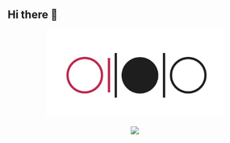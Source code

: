 ## Hi there 👋

<p align="center">
  <img src="https://github.com/avt1vka/.github/blob/main/applikuha_logo-color-dark.svg#gh-light-mode-only" 
width="350">  
</p>
<p align="center">
  <img src="https://github.com/avt1vka/.github/blob/main/applikuha_logo-color-white#gh-dark-mode-only" width="350">
</p>

<!--

**Here are some ideas to get you started:**

🙋‍♀️ A short introduction - what is your organization all about?
🌈 Contribution guidelines - how can the community get involved?
👩‍💻 Useful resources - where can the community find your docs? Is there anything else the community should know?
🍿 Fun facts - what does your team eat for breakfast?
🧙 Remember, you can do mighty things with the power of [Markdown](https://docs.github.com/github/writing-on-github/getting-started-with-writing-and-formatting-on-github/basic-writing-and-formatting-syntax)
-->
